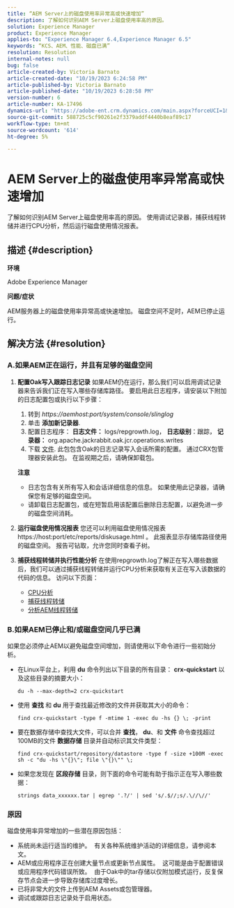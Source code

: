 ```yaml
---
title: “AEM Server上的磁盘使用率异常高或快速增加”
description: 了解如何识别AEM Server上磁盘使用率高的原因。
solution: Experience Manager
product: Experience Manager
applies-to: "Experience Manager 6.4,Experience Manager 6.5"
keywords: “KCS、AEM、性能、磁盘已满”
resolution: Resolution
internal-notes: null
bug: false
article-created-by: Victoria Barnato
article-created-date: "10/19/2023 6:24:58 PM"
article-published-by: Victoria Barnato
article-published-date: "10/19/2023 6:28:58 PM"
version-number: 6
article-number: KA-17496
dynamics-url: "https://adobe-ent.crm.dynamics.com/main.aspx?forceUCI=1&pagetype=entityrecord&etn=knowledgearticle&id=dd6b2ec9-ac6e-ee11-8df0-6045bd006793"
source-git-commit: 588725c5cf90261e2f3379addf4440b8eaf89c17
workflow-type: tm+mt
source-wordcount: '614'
ht-degree: 5%

---
```


# AEM Server上的磁盘使用率异常高或快速增加


了解如何识别AEM Server上磁盘使用率高的原因。 使用调试记录器，捕获线程转储并进行CPU分析，然后运行磁盘使用情况报表。

## 描述 {#description}


<b>环境</b>

Adobe Experience Manager

<b>问题/症状</b>

AEM服务器上的磁盘使用率异常高或快速增加。 磁盘空间不足时，AEM已停止运行。




## 解决方法 {#resolution}


### <b>A.如果AEM正在运行，并且有足够的磁盘空间</b>

1. <b>配置Oak写入跟踪日志记录</b>    如果AEM仍在运行，那么我们可以启用调试记录器来告诉我们正在写入哪些存储库路径。 要启用此日志程序，请安装以下附加的日志配置包或执行以下步骤：

   1. 转到 *https://aemhost:port/system/console/slinglog*
   2. 单击 <b>添加新记录器</b>.
   3. 配置日志程序： <b>日志文件：</b> logs/repgrowth.log， <b>日志级别</b>：跟踪， <b>记录器：</b> org.apache.jackrabbit.oak.jcr.operations.writes
   4. 下载 [文件](https://helpx.adobe.com/content/dam/help/en/experience-manager/kb/analyze-unusual-repository-growth/jcr:content/main-pars/download/log_repository_growth-1.zip).        此包包含Oak的日志记录写入会话所需的配置。 通过CRX包管理器安装此包。 在监视期之后，请确保卸载包。

   <b>注意</b>

   - 日志包含有关所有写入和会话详细信息的信息。 如果使用此记录器，请确保您有足够的磁盘空间。
   - 请卸载日志配置包，或在短暂启用该配置后删除日志配置，以避免进一步的磁盘空间消耗。
2. <b>运行磁盘使用情况报表</b>    您还可以利用磁盘使用情况报表https://host:port/etc/reports/diskusage.html 。 此报表显示存储库路径使用的磁盘空间。 报告可钻取，允许您同时查看子树。
3. <b>捕获线程转储并执行性能分析</b>    在使用repgrowth.log了解正在写入哪些数据后，我们可以通过捕获线程转储并运行CPU分析来获取有关正在写入该数据的代码的信息。 访问以下页面：

   - [CPU分析](https://experienceleague.adobe.com/docs/experience-cloud-kcs/kbarticles/KA-17499.html?lang=en)
   - [捕获线程转储](https://experienceleague.adobe.com/docs/experience-cloud-kcs/kbarticles/KA-17452.html?lang=en)
   - [分析AEM线程转储](https://experienceleague.adobe.com/docs/experience-cloud-kcs/kbarticles/KA-16458.html?lang=en)


### <b>B.如果AEM已停止和/或磁盘空间几乎已满</b>

如果您必须停止AEM以避免磁盘空间增加，则请使用以下命令进行一些初始分析。

- 在Linux平台上，利用 <b>du</b> 命令列出以下目录的所有目录： <b>crx-quickstart</b> 以及这些目录的摘要大小：<br>

  ```
  du -h --max-depth=2 crx-quickstart
  ```


- 使用 <b>查找</b> 和 <b>du</b> 用于查找最近修改的文件并获取其大小的命令：<br>

  ```
  find crx-quickstart -type f -mtime 1 -exec du -hs {} \; -print
  ```


- 要在数据存储中查找大文件，可以合并 <b>查找</b>， <b>du</b>、和 <b>文件</b> 命令查找超过100MB的文件 <b>数据存储</b> 目录并自动标识其文件类型：<br>

  ```
  find crx-quickstart/repository/datastore -type f -size +100M -exec sh -c "du -hs \"{}\"; file \"{}\"" \;
  ```


- 如果您发现在 <b>区段存储</b> 目录，则下面的命令可能有助于指示正在写入哪些数据：<br>

  ```
  strings data_xxxxxx.tar | egrep '.?/' | sed 's/.$//;s/.\//\//'
  ```


### <b>原因</b>

磁盘使用率异常增加的一些潜在原因包括：

- 系统尚未运行适当的维护。  有关各种系统维护活动的详细信息，请参阅本文。
- AEM或应用程序正在创建大量节点或更新节点属性。  这可能是由于配置错误或应用程序代码错误所致。  由于Oak中的tar存储以仅附加模式运行，反复保存节点会进一步导致存储库过度增长。
- 已将非常大的文件上传到AEM Assets或包管理器。
- 调试或跟踪日志记录处于启用状态。

